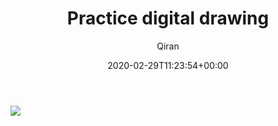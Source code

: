 ﻿---
title: Practice digital drawing
author: Qiran
type: post
date: 2020-02-29T11:23:54+00:00
aliases: ["/practice-digital-drawing/"]
categories:
  - Paintings

---
![](/uploads/2020/02/Project-4_2.jpg)

